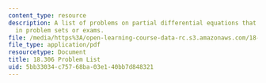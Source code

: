 ```yaml
---
content_type: resource
description: A list of problems on partial differential equations that may be assigned
  in problem sets or exams.
file: /media/https%3A/open-learning-course-data-rc.s3.amazonaws.com/18-306-advanced-partial-differential-equations-with-applications-fall-2009/5bb33034c75768ba03e140bb7d848321_MIT18_306f09_assn02_ProblemList20080319.pdf
file_type: application/pdf
resourcetype: Document
title: 18.306 Problem List
uid: 5bb33034-c757-68ba-03e1-40bb7d848321
---
```

